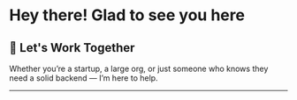 # Hey there! Glad to see you here

<!-- ## 🧑‍💻 Who Am I?

I'm a senior backend engineer with a passion for crafting systems that don’t crash when traffic spikes or when your boss suddenly wants “real-time everything.” I’ve been in the game for over six years, building rock-solid solutions for organizations like **One Acre Fund (OAF)**, **UNDP**, **Baobab Health Trust (BHT)**, and the **Clinton Health Access Initiative (CHAI)**.

---

## ⚙️ What Do I Do?

I build backend systems that:

[x] Scale gracefully (no meltdowns allowed)
[x] Perform like Ferraris, not old tractors
[x] Stay secure even when hackers try to get cute
[x] Talk smoothly with other services, APIs, and databases
[x] Deliver insights without making you dig through 14 spreadsheets

I handle everything from architecture to deployment. If it lives on the backend, it’s my playground.

---

## 🛠️ Tech I Use (aka My Superpowers)

- **ASP.NET Core** – My go-to for blazing-fast, clean, and testable APIs
- **Microservices** – Because monoliths are so 2008
- **Docker & Kubernetes** – For deploying things in containers like a backend chef
- **Azure & AWS** – Cloud platforms? I speak both fluently
- **CI/CD & DevOps** – Code should ship faster than Amazon Prime
- **SQL & NoSQL** – I get data, whether it’s relational or doing its own thing

---

## ❤️ What I'm Passionate About

- Writing code that's clean, efficient, and borderline poetic
- Solving real-world problems with elegant solutions
- Helping teams move faster without breaking stuff
- Making technical things sound simple (even to your product manager)
- Building systems that *just work* — even when you're asleep

--- -->

## 🤝 Let's Work Together

Whether you’re a startup, a large org, or just someone who knows they need a solid backend — I’m here to help.

---

<!-- - 👋 Hi there, I’m @malu-04
- 👀 I’m interested in ...
- 🌱 I’m currently learning ...
- 💞️ I’m looking to collaborate on ...
- 📫 How to reach me ...
- 😄 Pronouns: ...
- ⚡ Fun fact: ... -->

<!---
malu-04/malu-04 is a ✨ special ✨ repository because its `README.md` (this file) appears on your GitHub profile.
You can click the Preview link to take a look at your changes.
--->
<!-- ![](http://github-profile-summary-cards.vercel.app/api/cards/profile-details?username=malu-04&theme=default) -->

<!-- ![GitHub Stats for malu-04](https://github-readme-stats.vercel.app/api?username=malu-04&show_icons=true&hide_border=true&&count_private=true&include_all_commits=true) -->
